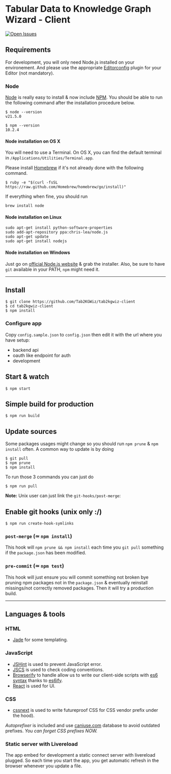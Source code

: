 # Tabular Data to Knowledge Graph Wizard - Client

[![Open Issues](https://img.shields.io/github/issues-raw/Tab2KGWiz/tab2kgwiz-client?logo=github)]([https://github.com/Tab2KGWiz/tab2kgwiz-client/issues](https://github.com/orgs/Tab2KGWiz/projects/2))

## Requirements

For development, you will only need Node.js installed on your environement.
And please use the appropriate [Editorconfig](http://editorconfig.org/) plugin for your Editor (not mandatory).

### Node

[Node](http://nodejs.org/) is really easy to install & now include [NPM](https://npmjs.org/).
You should be able to run the following command after the installation procedure
below.

    $ node --version
    v21.5.0

    $ npm --version
    10.2.4

#### Node installation on OS X

You will need to use a Terminal. On OS X, you can find the default terminal in
`/Applications/Utilities/Terminal.app`.

Please install [Homebrew](http://brew.sh/) if it's not already done with the following command.

    $ ruby -e "$(curl -fsSL https://raw.github.com/Homebrew/homebrew/go/install)"

If everything when fine, you should run

    brew install node

#### Node installation on Linux

    sudo apt-get install python-software-properties
    sudo add-apt-repository ppa:chris-lea/node.js
    sudo apt-get update
    sudo apt-get install nodejs

#### Node installation on Windows

Just go on [official Node.js website](http://nodejs.org/) & grab the installer.
Also, be sure to have `git` available in your PATH, `npm` might need it.

---

## Install

    $ git clone https://github.com/Tab2KGWiz/tab2kgwiz-client
    $ cd tab2kgwiz-client
    $ npm install

### Configure app

Copy `config.sample.json` to `config.json` then edit it with the url where you have setup:

- backend api
- oauth like endpoint for auth
- development

## Start & watch

    $ npm start

## Simple build for production

    $ npm run build

## Update sources

Some packages usages might change so you should run `npm prune` & `npm install` often.
A common way to update is by doing

    $ git pull
    $ npm prune
    $ npm install

To run those 3 commands you can just do

    $ npm run pull

**Note:** Unix user can just link the `git-hooks/post-merge`:

## Enable git hooks (unix only :/)

    $ npm run create-hook-symlinks

### `post-merge` (≃ `npm install`)

This hook will `npm prune && npm install` each time you `git pull` something if the `package.json` has been modified.

### `pre-commit` (≃ `npm test`)

This hook will just ensure you will commit something not broken bye pruning npm packages not in the `package.json` & eventually reinstall missings/not correctly removed packages.
Then it will try a production build.

---

## Languages & tools

### HTML

- [Jade](http://jade-lang.com/) for some templating.

### JavaScript

- [JSHint](http://www.jshint.com/docs/) is used to prevent JavaScript error.
- [JSCS](https://npmjs.org/package/jscs) is used to check coding conventions.
- [Browserify](http://browserify.org/) to handle allow us to write our client-side scripts with [es6 syntax](http://es6.github.io/) thanks to [es6ify](https://github.com/thlorenz/es6ify).
- [React](http://facebook.github.io/react) is used for UI.

### CSS

- [cssnext](http://cssnext.putaindecode.io) is used to write futureproof CSS for CSS vendor prefix under the hood).

_Autoprefixer_ is included and use [caniuse.com](http://caniuse.com/) database to avoid outdated prefixes. _You can forget CSS prefixes NOW._

### Static server with Livereload

The app embed for development a static connect server with livereload plugged.
So each time you start the app, you get automatic refresh in the browser whenever you update a file.
